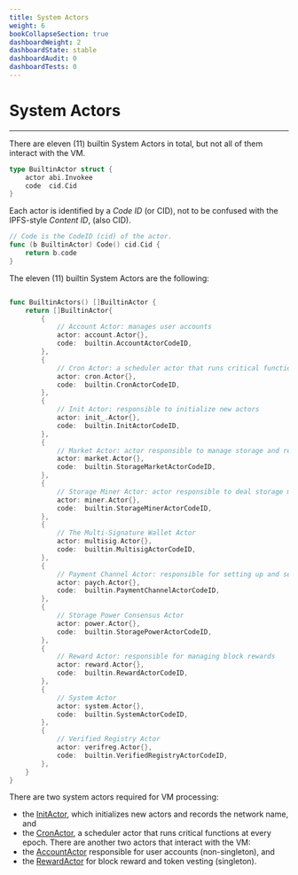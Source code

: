 ```yaml
---
title: System Actors
weight: 6
bookCollapseSection: true
dashboardWeight: 2
dashboardState: stable
dashboardAudit: 0
dashboardTests: 0
---
```


# System Actors
---

There are eleven (11) builtin System Actors in total, but not all of them interact with the VM.

```go
type BuiltinActor struct {
	actor abi.Invokee
	code  cid.Cid
}
```

Each actor is identified by a _Code ID_ (or CID), not to be confused with the IPFS-style _Content ID_, (also CID).

```go
// Code is the CodeID (cid) of the actor.
func (b BuiltinActor) Code() cid.Cid {
	return b.code
}
```

The eleven (11) builtin System Actors are the following:

```go

func BuiltinActors() []BuiltinActor {
	return []BuiltinActor{
		{
			// Account Actor: manages user accounts
			actor: account.Actor{},
			code:  builtin.AccountActorCodeID,
		},
		{
			// Cron Actor: a scheduler actor that runs critical functions at every epoch
			actor: cron.Actor{},
			code:  builtin.CronActorCodeID,
		},
		{
			// Init Actor: responsible to initialize new actors
			actor: init_.Actor{},
			code:  builtin.InitActorCodeID,
		},
		{
			// Market Actor: actor responsible to manage storage and retrieval deals
			actor: market.Actor{},
			code:  builtin.StorageMarketActorCodeID,
		},
		{
			// Storage Miner Actor: actor responsible to deal storage mining operations, collect proofs, etc.
			actor: miner.Actor{},
			code:  builtin.StorageMinerActorCodeID,
		},
		{
			// The Multi-Signature Wallet Actor
			actor: multisig.Actor{},
			code:  builtin.MultisigActorCodeID,
		},
		{
			// Payment Channel Actor: responsible for setting up and settling funds related to payment channels.
			actor: paych.Actor{},
			code:  builtin.PaymentChannelActorCodeID,
		},
		{
			// Storage Power Consensus Actor
			actor: power.Actor{},
			code:  builtin.StoragePowerActorCodeID,
		},
		{
			// Reward Actor: responsible for managing block rewards
			actor: reward.Actor{},
			code:  builtin.RewardActorCodeID,
		},
		{
			// System Actor
			actor: system.Actor{},
			code:  builtin.SystemActorCodeID,
		},
		{
			// Verified Registry Actor
			actor: verifreg.Actor{},
			code:  builtin.VerifiedRegistryActorCodeID,
		},
	}
}

```

There are two system actors required for VM processing:
  - the [InitActor](init_actor.md), which initializes new actors and records the network name, and
  - the [CronActor](cron_actor.md), a scheduler actor that runs critical functions at every epoch.
There are another two actors that interact with the VM:
  - the [AccountActor](account_actor.md) responsible for user accounts (non-singleton), and
  - the [RewardActor](reward_actor.md) for block reward and token vesting (singleton).
